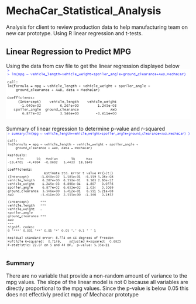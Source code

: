 # MechaCar_Statistical_Analysis
Analysis for client to review production data to help manufacturing team on new car prototype. Using R linear regression and t-tests.
 
## Linear Regression to Predict MPG
Using the data from csv file to get the linear regression displayed below
![This is an image](https://github.com/fisher-n/MechaCar_Statistical_Analysis/blob/main/images/d1.png)

Summary of linear regression to determine p-value and r-squared
![This is an image](https://github.com/fisher-n/MechaCar_Statistical_Analysis/blob/main/images/d2.png)

### Summary
There are no variable that provide a non-random amount of variance to the mpg values.
The slope of the linear model is not 0 because all variables are directly proportional to the mpg values.
Since the p-value is below 0.05 this does not effectivly predict mpg of Mechacar prototype
